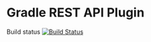 # Gradle REST API Plugin

Build status [![Build Status](https://travis-ci.org/saw303/gradle-java-rest-api.svg?branch=master)](https://travis-ci.org/saw303/gradle-java-rest-api)